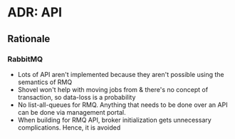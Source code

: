 ADR: API
=============

Rationale
---------

### RabbitMQ

- Lots of API aren't implemented because they aren't possible using the semantics of RMQ
- Shovel won't help with moving jobs from & there's no concept of transaction, so data-loss is a probability
- No list-all-queues for RMQ. Anything that needs to be done over an API can be done via management portal.
- When building for RMQ API, broker initialization gets unnecessary complications. Hence, it is avoided

